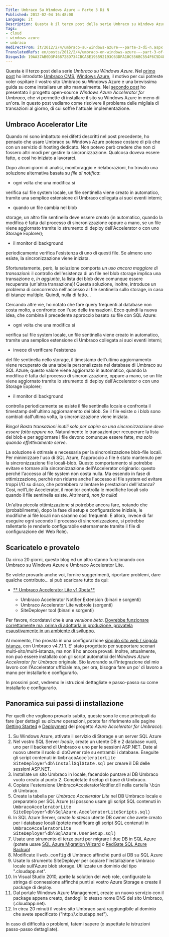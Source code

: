 ```yaml
---
Title: Umbraco Su Windows Azure – Parte 3 Di N
Published: 2012-02-04 16:48:00
Language: it
Description: Questa è il terzo post della serie Umbraco su Windows Azure . Nel primo post ho introdotto Umbraco CMS , Windows Azure , il motivo per cui potreste voler ospitare il vostro sito Umbraco su Windows Azure e una brevissima guida su come installare un sito manualmente. Nel secondo post ho presentato il progetto open-source Windows Azure Accelerator for Umbraco , che vi permette di installare il sito su Windows Azure in meno di un'ora. In questo post vediamo come risolvere il problema delle migliaia di transazioni al giorno, di cui soffre l'attuale implementazione.
Tags:
- cloud
- windows azure
- umbraco
RedirectFrom: it/2012/2/4/umbraco-su-windows-azure-–-parte-3-di-n.aspx
TranslatedRefs: en/posts/2012/2/4/umbraco-on-windows-azure-–-part-3-of-n.md
DisqusId: 19AA37AB0D3F468728D734CBCABE195592193C63DFA10C556BC554F6C5D48343
---
```

Questa è il terzo post della serie *Umbraco su Windows Azure*. Nel <a href="/it/2012/1/31/umbraco-su-windows-azure-%E2%80%93-parte-1-di-n.aspx"> primo post</a> ho introdotto <a href="http://umbraco.org" target="_blank">Umbraco CMS</a>, <a href="http://www.windowsazure.com" target="_blank">Windows Azure</a>, il motivo per cui potreste voler ospitare il vostro sito Umbraco su Windows Azure e una brevissima guida su come installare un sito manualmente. Nel <a href="/{localLink:1188}" title="Umbraco su Windows Azure - parte 2 di n">secondo post</a> ho presentato il progetto open-source *Windows Azure Accelerator for Umbraco*, che vi permette di installare il sito su Windows Azure in meno di un'ora. In questo post vediamo come risolvere il problema delle migliaia di transazioni al giorno, di cui soffre l'attuale implementazione.

## Umbraco Accelerator Lite

Quando mi sono imbattuto nei difetti descritti nel post precedente, ho pensato che usare Umbraco su Windows Azure potesse costare di più che con un servizio di hosting dedicato.  Non potevo però credere che non ci fossero altri modi per gestire la sincronizzazione. Qualcosa doveva essere fatto, e così ho iniziato a lavorarci.

Dopo alcuni giorni di analisi, monitoraggio e rielaborazioni, ho trovato una soluzione alternativa basata su *file di notifica*:

*   <div style="text-align: justify;">ogni volta che una modifica si
verifica sul file system locale, un file sentinella viene creato in
automatico, tramite una semplice estensione di Umbraco collegata ai
suoi eventi interni;</div>

*   <div style="text-align: justify;">quando un file cambia nel blob
storage, un altro file sentinella deve essere creato (in
automatico, quando la modifica è fatta dal processo di
sincronizzazione oppure a mano, se un file viene aggiornato tramite
lo strumento di deploy dell'Accelerator o con uno Storage
Explorer);</div>

*   <div style="text-align: justify;">il monitor di background
periodicamente verifica l'esistenza di uno di questi file. Se
almeno uno esiste, la sincronizzazione viene iniziata.</div>

Sfortunatamente, però, la soluzione comporta *un uso ancora maggiore di transazioni*: il controllo dell'esistenza di un file nel blob storage implica una transazione e, *in aggiunta*, la lista dei blob deve comunque essere recuperata (un'altra transazione)! Questa soluzione, inoltre, introduce un problema di concorrenza nell'accesso al file sentinella sullo storage, in caso di istanze multiple. Quindi, nulla di fatto…

Cercando altre vie, ho notato che fare query frequenti al database non costa molto, a confronto con l'uso delle transazioni. Ecco quindi la nuova idea, che combina il precedente approccio basato su file con SQL Azure:

*   <div style="text-align: justify;">ogni volta che una modifica si
verifica sul file system locale, un file sentinella viene creato in
automatico, tramite una semplice estensione di Umbraco collegata ai
suoi eventi interni;</div>

*   <div style="text-align: justify;">invece di verificare l'esistenza
del file sentinella nello storage, il timestamp dell'ultimo
aggiornamento viene recuperato da una tabella personalizzata nel
database di Umbraco su SQL Azure; questo valore viene aggiornato in
automatico, quando la modifica è fatta dal processo di
sincronizzazione, oppure a mano, se un file viene aggiornato
tramite lo strumento di deploy dell'Accelerator o con uno Storage
Explorer;</div>

*   <div style="text-align: justify;">il monitor di background
controlla periodicamente se esiste il file sentinella locale e
confronta il timestamp dell'ultimo aggiornamento dei blob. Se il
file esiste o i blob sono cambiati dall'ultima volta, la
sincronizzazione viene iniziata.</div>

Bingo! *Basta transazioni inutili solo per capire se una sincronizzazione deve essere fatta oppure no*. Naturalmente le transazioni per recuperare la lista dei blob e per aggiornare i file devono comunque essere fatte, *ma solo quando effettivamente serve*.

La soluzione è ottimale e necessaria per la sincronizzazione blob-file locali. Per minimizzare l'uso di SQL Azure, l'approccio a file è stato mantenuto  per la sincronizzazione file locali-blob. Questo comportamento si potrebbe evitare e tornare alla sincronizzazione dell'Accelerator originario: questo perché l'accesso al file system non costa nulla. Ma essendo in fase di ottimizzazione, perché non ridurre anche l'accesso al file system ed evitare troppi I/O su disco, che potrebbero rallentare le prestazioni dell'istanza? Così, nell'Lite Accelerator, il monitor controlla le modifiche locali solo quando il file sentinella esiste. Altrimenti, *non fa nulla*!

Un'altra piccola ottimizzazione si potrebbe ancora fare, notando che (probabilmente), dopo la fase di setup e configurazione iniziale, le modifiche ai file locali non saranno così frequenti. E allora, invece di far eseguire ogni secondo il processo di sincronizzazione, si potrebbe rallentarlo (e renderlo configurabile esternamente tramite il file di configurazione del Web Role).

## Scaricatelo e provatelo

Da circa 20 giorni, questo blog ed un altro stanno funzionando con Umbraco su Windows Azure e Umbraco Accelerator Lite.

Se volete provarlo anche voi, fornire suggerimenti, riportare problemi, dare qualche contributo… si può scaricare tutto da qui:

*   <a href="/media/1924/umbracoacceleratorlite_1_0_beta_20120204.zip">**
Umbraco Accelerator Lite v1.0beta**</a> 

    *   Umbraco Accelerator Notifier Extension (binari e sorgenti)
    *   Umbraco Accelerator Lite webrole (sorgenti)
    *   SiteDeployer tool (binari e sorgenti)

Per favore, ricordatevi che è una *versione beta*. <span style="text-decoration: underline;">Dovrebbe funzionare correttamente ma, prima di adottarla in produzione, provatela esaustivamente in un ambiente di sviluppo.</span>

Al momento, l'ho provata in una configurazione <span style="text-decoration: underline;">singolo sito web / singola istanza</span>, con Umbraco v4.7.1.1. E' stato progettato per supportare scenari multi-sito/multi-istanza, ma non li ho ancora provati. Inoltre, attualmente, non può essere installato con gli script automatici del *Windows Azure Accelerator for Umbraco* originale. Sto lavorando sull'integrazione del mio lavoro con l'Accelerator ufficiale ma, per ora, bisogna fare un po' di lavoro a mano per installarlo e configurarlo.

In prossimi post, vedremo le istruzioni dettagliate e passo-passo su come installarlo e configurarlo.

## Panoramica sui passi di installazione

Per quelli che vogliono provarlo subito, queste sono le cose principali da fare (per dettagli su *alcune* operazioni, potete far riferimento alle pagine <a href="https://github.com/WindowsAzure-Accelerators/wa-accelerator-umbraco/wiki/Getting-Started" target="_blank">Getting Started</a> e <a href="https://github.com/WindowsAzure-Accelerators/wa-accelerator-umbraco/wiki/Deployment" target="_blank">Deployment</a> del progetto *Azure Accelerator for Umbraco*):

1.  Su Windows Azure, attivate il servizio di Storage e un server
SQL Azure
2.  Nel vostro SQL Server *locale*, create un utente DB e 2
database vuoti, uno per il backend di Umbraco e uno per le sessioni
ASP.NET.  Date al nuovo utente il ruolo di dbOwner role su
entrambi i database. Eseguite gli script contenuti in <span style="font-family: 'Courier New';">UmbracoAcceleratorLite\
SiteDeployer\db\InstallSqlState.sql</span> per creare il DB delle
sessioni ASP.NET.
3.  Installate un sito Umbraco in locale, facendolo puntare al DB
Umbraco vuoto creato al punto 2. Completate il setup di base di
Umbraco.
4.  Copiate l'estensione UmbracoAcceleratorNotifier.dll nella
cartella <span style="font-family: 'Courier New';">\bin</span> di
Umbraco.
5.  Create la tabella per *Umbraco Accelerator Lite* nel DB
Umbraco locale e preparatelo per SQL Azure (si possono usare gli
script SQL contenuti in <span style="font-family: 'Courier New';">UmbracoAcceleratorLite\
SiteDeployer\db\SqlAzure.AcceleratorLiteScripts.sql)</span>
6.  In SQL Azure Server, create *lo stesso* utente DB owner
che avete creato per i database locali (potete modificare gli
script SQL contenuti in <span style="font-family: 'Courier New';">UmbracoAcceleratorLite\
SiteDeployer\db\SqlAzure.UserSetup.sql)</span>
7.  Usate uno strumento di terze parti per migrare i due DB in SQL
Azure (potete usare <a href="http://sqlazuremw.codeplex.com/" target="_blank">SQL Azure Migration Wizard</a> o <a href="http://www.red-gate.com/products/dba/sql-azure-backup/" target="_blank">RedGate SQL Azure Backup</a>)
8.  Modificate il <span style="font-family: 'Courier New';">web.config</span> di Umbraco
affinchè punti ai DB su SQL Azure
9.  Usate lo strumento SiteDeployer per copiare l'installazione
Umbraco locale sull'Azure blob storage. Utilizzate un dominio del
tipo "<nome>.cloudapp.net".
10.  In Visual Studio 2010, aprite la solution del web role,
configurate la stringa di connessione affinché punti al vostro
Azure Storage e create il package di deploy.
11.  Dal portale Windows Azure Management, create un nuovo servizio
con il package appena creato, dandogli lo stesso nome DNS del sito
Umbraco, <nome>(.cloudapp.net).
12.  In circa 20 minuti il vostro sito Umbraco sarà raggiungibile al
dominio che avete specificato
("http://<nome>.cloudapp.net").

In caso di difficoltà o problemi, fatemi sapere (o aspettate le istruzioni passo-passo dettagliate).